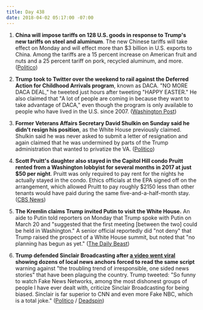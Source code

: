 ```yaml
---
title: Day 438
date: 2018-04-02 05:17:00 -07:00
---
```


1. **China will impose tariffs on 128 U.S. goods in response to Trump's new tariffs on steel and aluminum**. The new Chinese tariffs will take effect on Monday and will effect more than $3 billion in U.S. exports to China. Among the tariffs are a 15 percent increase on American fruit and nuts and a 25 percent tariff on pork, recycled aluminum, and more. ([Politico](https://www.politico.com/story/2018/04/01/china-tariffs-trump-trade-924833))

2. **Trump took to Twitter over the weekend to rail against the Deferred Action for Childhood Arrivals program**, known as DACA. "NO MORE DACA DEAL," he tweeted just hours after tweeting "HAPPY EASTER." He also claimed that "A lot of people are coming in because they want to take advantage of DACA," even though the program is only available to people who have lived in the U.S. since 2007. ([Washington Post](https://www.washingtonpost.com/news/post-politics/wp/2018/04/01/deal-on-daca-no-more-trump-says/?utm_term=.9f9fdd0d5417))

3. **Former Veterans Affairs Secretary David Shulkin on Sunday said he didn't resign his position**, as the White House previously claimed. Shulkin said he was never asked to submit a letter of resignation and again claimed that he was undermined by parts of the Trump administration that wanted to privatize the VA. ([Politico](https://www.politico.com/story/2018/04/01/shulkins-veterans-va-resign-trump-493063))

4. **Scott Pruitt's daughter also stayed in the Capitol Hill condo Pruitt rented from a Washington lobbyist for several months in 2017 at just $50 per night**. Pruitt was only required to pay rent for the nights he actually stayed in the condo. Ethics officials at the EPA signed off on the arrangement, which allowed Pruitt to pay roughly $2150 less than other tenants would have paid during the same five-and-a-half-month stay. ([CBS News](https://www.cbsnews.com/news/epa-head-scott-pruitts-daughter-also-stayed-in-condo-he-paid-6100-to-use/))

5. **The Kremlin claims Trump invited Putin to visit the White House.** An aide to Putin told reporters on Monday that Trump spoke with Putin on March 20 and "suggested that the first meeting \[between the two\] could be held in Washington." A senior official reportedly did "not deny" that Trump raised the prospect of a White House summit, but noted that "no planning has begun as yet." ([The Daily Beast](https://www.thedailybeast.com/kremlin-says-donald-trump-has-invited-vladimir-putin-to-the-white-house))

6. **Trump defended Sinclair Broadcasting after [a video went viral](https://twitter.com/Deadspin/status/980175772206993409) showing dozens of local news anchors forced to read the same script** warning against "the troubling trend of irresponsible, one sided news stories" that have been plaguing the country. Trump tweeted: "So funny to watch Fake News Networks, among the most dishonest groups of people I have ever dealt with, criticize Sinclair Broadcasting for being biased. Sinclair is far superior to CNN and even more Fake NBC, which is a total joke." ([Politico](https://www.politico.com/story/2018/04/02/trump-defends-sinclair-broadcasting-494422) / [Deadspin](https://twitter.com/Deadspin/status/980175772206993409))